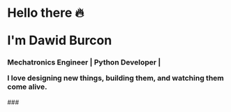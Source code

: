 <h1>
  <p>Hello there 🔥</p>
  I'm Dawid Burcon
</h1>
<h3>
  <p>Mechatronics Engineer | Python Developer |</p>
  I love designing new things, building them, and watching them come alive.
</h3>
###
